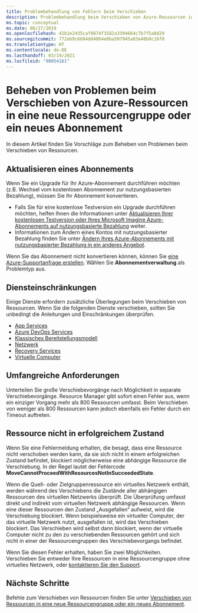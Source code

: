 ```yaml
---
title: Problembehandlung von Fehlern beim Verschieben
description: Problembehandlung beim Verschieben von Azure-Ressourcen in eine neue Ressourcengruppe oder ein neues Abonnement.
ms.topic: conceptual
ms.date: 08/27/2019
ms.openlocfilehash: 41b1e2435caf9874f3582a3394664c7b7f5a8d29
ms.sourcegitcommit: 772eb9c6684dd4864e0ba507945a83e48b8c16f0
ms.translationtype: HT
ms.contentlocale: de-DE
ms.lasthandoff: 03/19/2021
ms.locfileid: "90054161"
---
```

# <a name="troubleshoot-moving-azure-resources-to-new-resource-group-or-subscription"></a>Beheben von Problemen beim Verschieben von Azure-Ressourcen in eine neue Ressourcengruppe oder ein neues Abonnement

In diesem Artikel finden Sie Vorschläge zum Beheben von Problemen beim Verschieben von Ressourcen.

## <a name="upgrade-a-subscription"></a>Aktualisieren eines Abonnements

Wenn Sie ein Upgrade für Ihr Azure-Abonnement durchführen möchten (z.B. Wechsel vom kostenlosen Abonnement zur nutzungsbasierten Bezahlung), müssen Sie Ihr Abonnement konvertieren.

* Falls Sie für eine kostenlose Testversion ein Upgrade durchführen möchten, helfen Ihnen die Informationen unter [Aktualisieren Ihrer kostenlosen Testversion oder Ihres Microsoft Imagine Azure-Abonnements auf nutzungsbasierte Bezahlung](../../cost-management-billing/manage/upgrade-azure-subscription.md) weiter.
* Informationen zum Ändern eines Kontos mit nutzungsbasierter Bezahlung finden Sie unter [Ändern Ihres Azure-Abonnements mit nutzungsbasierter Bezahlung in ein anderes Angebot](../../cost-management-billing/manage/switch-azure-offer.md).

Wenn Sie das Abonnement nicht konvertieren können, können Sie [eine Azure-Supportanfrage erstellen](../../azure-portal/supportability/how-to-create-azure-support-request.md). Wählen Sie **Abonnementverwaltung** als Problemtyp aus.

## <a name="service-limitations"></a>Diensteinschränkungen

Einige Dienste erfordern zusätzliche Überlegungen beim Verschieben von Ressourcen. Wenn Sie die folgenden Dienste verschieben, sollten Sie unbedingt die Anleitungen und Einschränkungen überprüfen.

* [App Services](./move-limitations/app-service-move-limitations.md)
* [Azure DevOps Services](/azure/devops/organizations/billing/change-azure-subscription?toc=/azure/azure-resource-manager/toc.json)
* [Klassisches Bereitstellungsmodell](./move-limitations/classic-model-move-limitations.md)
* [Netzwerk](./move-limitations/networking-move-limitations.md)
* [Recovery Services](../../backup/backup-azure-move-recovery-services-vault.md?toc=/azure/azure-resource-manager/toc.json)
* [Virtuelle Computer](./move-limitations/virtual-machines-move-limitations.md)

## <a name="large-requests"></a>Umfangreiche Anforderungen

Unterteilen Sie große Verschiebevorgänge nach Möglichkeit in separate Verschiebevorgänge. Resource Manager gibt sofort einen Fehler aus, wenn ein einziger Vorgang mehr als 800 Ressourcen umfasst. Beim Verschieben von weniger als 800 Ressourcen kann jedoch ebenfalls ein Fehler durch ein Timeout auftreten.

## <a name="resource-not-in-succeeded-state"></a>Ressource nicht in erfolgreichem Zustand

Wenn Sie eine Fehlermeldung erhalten, die besagt, dass eine Ressource nicht verschoben werden kann, da sie sich nicht in einem erfolgreichen Zustand befindet, blockiert möglicherweise eine abhängige Ressource die Verschiebung. In der Regel lautet der Fehlercode **MoveCannotProceedWithResourcesNotInSucceededState**.

Wenn die Quell- oder Zielgruppenressource ein virtuelles Netzwerk enthält, werden während des Verschiebens die Zustände aller abhängigen Ressourcen des virtuellen Netzwerks überprüft. Die Überprüfung umfasst direkt und indirekt vom virtuellen Netzwerk abhängige Ressourcen. Wenn eine dieser Ressourcen den Zustand „Ausgefallen“ aufweist, wird die Verschiebung blockiert. Wenn beispielsweise ein virtueller Computer, der das virtuelle Netzwerk nutzt, ausgefallen ist, wird das Verschieben blockiert. Das Verschieben wird selbst dann blockiert, wenn der virtuelle Computer nicht zu den zu verschiebenden Ressourcen gehört und sich nicht in einer der Ressourcengruppen des Verschiebevorgangs befindet.

Wenn Sie diesen Fehler erhalten, haben Sie zwei Möglichkeiten. Verschieben Sie entweder Ihre Ressourcen in eine Ressourcengruppe ohne virtuelles Netzwerk, oder [kontaktieren Sie den Support](../../azure-portal/supportability/how-to-create-azure-support-request.md).

## <a name="next-steps"></a>Nächste Schritte

Befehle zum Verschieben von Ressourcen finden Sie unter [Verschieben von Ressourcen in eine neue Ressourcengruppe oder ein neues Abonnement](move-resource-group-and-subscription.md).

